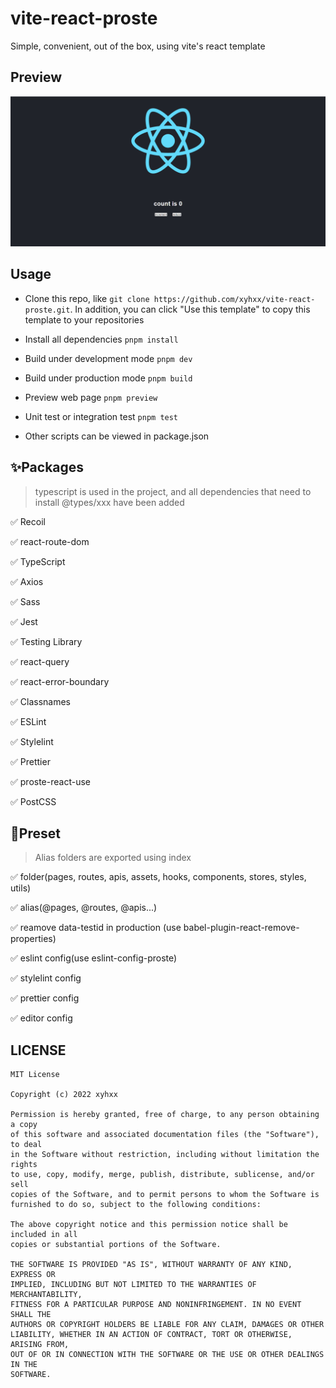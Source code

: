 # vite-react-proste
Simple, convenient, out of the box, using vite's react template

## Preview

<img src="https://raw.githubusercontent.com/xyhxx/program_preview/master/vite-react-proste/preview.png" />

## Usage

-  Clone this repo, like `git clone https://github.com/xyhxx/vite-react-proste.git`. In addition, you can click "Use this template" to copy this template to your repositories

- Install all dependencies `pnpm install`

- Build under development mode `pnpm dev`

- Build under production mode `pnpm build`

- Preview web page `pnpm preview`

- Unit test or integration test `pnpm test`

- Other scripts can be viewed in package.json

## ✨Packages

> typescript is used in the project, and all dependencies that need to install @types/xxx have been added

✅ Recoil

✅ react-route-dom

✅ TypeScript

✅ Axios

✅ Sass

✅ Jest

✅ Testing Library

✅ react-query

✅ react-error-boundary

✅ Classnames

✅ ESLint

✅ Stylelint

✅ Prettier

✅ proste-react-use

✅ PostCSS

## 🎊Preset
> Alias folders are exported using index

✅ folder(pages, routes, apis, assets, hooks, components, stores, styles, utils)

✅ alias(@pages, @routes, @apis...)

✅ reamove data-testid in production (use babel-plugin-react-remove-properties)

✅ eslint config(use eslint-config-proste)

✅ stylelint config

✅ prettier config

✅ editor config


## LICENSE

```
MIT License

Copyright (c) 2022 xyhxx

Permission is hereby granted, free of charge, to any person obtaining a copy
of this software and associated documentation files (the "Software"), to deal
in the Software without restriction, including without limitation the rights
to use, copy, modify, merge, publish, distribute, sublicense, and/or sell
copies of the Software, and to permit persons to whom the Software is
furnished to do so, subject to the following conditions:

The above copyright notice and this permission notice shall be included in all
copies or substantial portions of the Software.

THE SOFTWARE IS PROVIDED "AS IS", WITHOUT WARRANTY OF ANY KIND, EXPRESS OR
IMPLIED, INCLUDING BUT NOT LIMITED TO THE WARRANTIES OF MERCHANTABILITY,
FITNESS FOR A PARTICULAR PURPOSE AND NONINFRINGEMENT. IN NO EVENT SHALL THE
AUTHORS OR COPYRIGHT HOLDERS BE LIABLE FOR ANY CLAIM, DAMAGES OR OTHER
LIABILITY, WHETHER IN AN ACTION OF CONTRACT, TORT OR OTHERWISE, ARISING FROM,
OUT OF OR IN CONNECTION WITH THE SOFTWARE OR THE USE OR OTHER DEALINGS IN THE
SOFTWARE.

```
